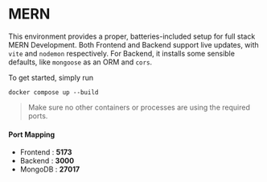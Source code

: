 # MERN 

This environment provides a proper, batteries-included setup for full stack MERN Development. Both Frontend and Backend support live updates, with `vite` and `nodemon` respectively. For Backend, it installs some sensible defaults, like `mongoose` as an ORM and `cors`.


To get started, simply run 

```
docker compose up --build
```


> Make sure no other containers or processes are using the required ports. 

#### Port Mapping

- Frontend : **5173**
- Backend : **3000**
- MongoDB : **27017**
